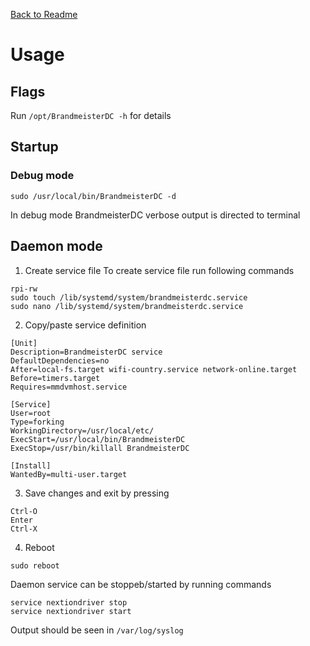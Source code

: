 [Back to Readme](README.md "Back to Readme")

# Usage

## Flags
Run `/opt/BrandmeisterDC -h` for details

## Startup

### Debug mode
```
sudo /usr/local/bin/BrandmeisterDC -d
```
In debug mode BrandmeisterDC verbose output is directed to terminal

## Daemon mode
1. Create service file
To create service file run following commands
```
rpi-rw
sudo touch /lib/systemd/system/brandmeisterdc.service
sudo nano /lib/systemd/system/brandmeisterdc.service
```
2. Copy/paste service definition
```
[Unit]
Description=BrandmeisterDC service
DefaultDependencies=no
After=local-fs.target wifi-country.service network-online.target
Before=timers.target
Requires=mmdvmhost.service

[Service]
User=root
Type=forking
WorkingDirectory=/usr/local/etc/
ExecStart=/usr/local/bin/BrandmeisterDC
ExecStop=/usr/bin/killall BrandmeisterDC

[Install]
WantedBy=multi-user.target
```
3. Save changes and exit by pressing
```
Ctrl-O
Enter
Ctrl-X
```

4. Reboot
```
sudo reboot
```

Daemon service can be stoppeb/started by running commands
```
service nextiondriver stop
service nextiondriver start
```
Output should be seen in `/var/log/syslog`
